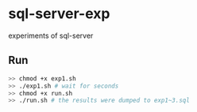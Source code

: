# sql-server-exp
experiments of sql-server

## Run

```bash
>> chmod +x exp1.sh
>> ./exp1.sh # wait for seconds
>> chmod +x run.sh
>> ./run.sh # the results were dumped to exp1~3.sql
```
